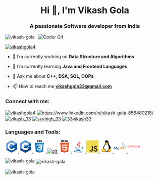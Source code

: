 <h1 align="center">Hi 👋, I'm Vikash Gola</h1>
<h3 align="center">A passionate Software developer from India</h3>
<img align="right" alt="Coder Gif" width="400" src="https://camo.githubusercontent.com/8bf6f6d78abc81fcf9c49f10649423e73ea44bc248e83aaae8759d401c829a84/68747470733a2f2f70687973696373677572756b756c2e66696c65732e776f726470726573732e636f6d2f323031392f30322f6368617261637465722d312e676966">

<p align="left"> <img src="https://komarev.com/ghpvc/?username=vikash-gola&label=Profile%20views&color=0e75b6&style=flat" alt="vikash-gola" /> </p>

<p align="left"> <a href="https://twitter.com/vikashgola4" target="blank"><img src="https://img.shields.io/twitter/follow/vikashgola4?logo=twitter&style=for-the-badge" alt="vikashgola4" /></a> </p>

- 🔭 I’m currently working on **Data Structure and Algorithms**

- 🌱 I’m currently learning **Java and Frontend Languages**

- 💬 Ask me about **C++, DSA, SQL, OOPs**

- 📫 How to reach me **vikashgola33@gmail.com**

<h3 align="left">Connect with me:</h3>
<p align="left">
<a href="https://twitter.com/vikashgola4" target="blank"><img align="center" src="https://raw.githubusercontent.com/rahuldkjain/github-profile-readme-generator/master/src/images/icons/Social/twitter.svg" alt="vikashgola4" height="30" width="40" /></a>
<a href="https://linkedin.com/in/https://www.linkedin.com/in/vikash-gola-856480218/" target="blank"><img align="center" src="https://raw.githubusercontent.com/rahuldkjain/github-profile-readme-generator/master/src/images/icons/Social/linked-in-alt.svg" alt="https://www.linkedin.com/in/vikash-gola-856480218/" height="30" width="40" /></a>
<a href="https://www.codechef.com/users/vikash_33" target="blank"><img align="center" src="https://cdn.jsdelivr.net/npm/simple-icons@3.1.0/icons/codechef.svg" alt="vikash_33" height="30" width="40" /></a>
<a href="https://codeforces.com/profile/skyhigh_33" target="blank"><img align="center" src="https://raw.githubusercontent.com/rahuldkjain/github-profile-readme-generator/master/src/images/icons/Social/codeforces.svg" alt="skyhigh_33" height="30" width="40" /></a>
<a href="https://www.leetcode.com/33vikash33" target="blank"><img align="center" src="https://raw.githubusercontent.com/rahuldkjain/github-profile-readme-generator/master/src/images/icons/Social/leet-code.svg" alt="33vikash33" height="30" width="40" /></a>
</p>

<h3 align="left">Languages and Tools:</h3>
<p align="left"> <a href="https://www.cprogramming.com/" target="_blank" rel="noreferrer"> <img src="https://raw.githubusercontent.com/devicons/devicon/master/icons/c/c-original.svg" alt="c" width="40" height="40"/> </a> <a href="https://www.w3schools.com/cpp/" target="_blank" rel="noreferrer"> <img src="https://raw.githubusercontent.com/devicons/devicon/master/icons/cplusplus/cplusplus-original.svg" alt="cplusplus" width="40" height="40"/> </a> <a href="https://www.w3schools.com/css/" target="_blank" rel="noreferrer"> <img src="https://raw.githubusercontent.com/devicons/devicon/master/icons/css3/css3-original-wordmark.svg" alt="css3" width="40" height="40"/> </a> <a href="https://git-scm.com/" target="_blank" rel="noreferrer"> <img src="https://www.vectorlogo.zone/logos/git-scm/git-scm-icon.svg" alt="git" width="40" height="40"/> </a> <a href="https://www.w3.org/html/" target="_blank" rel="noreferrer"> <img src="https://raw.githubusercontent.com/devicons/devicon/master/icons/html5/html5-original-wordmark.svg" alt="html5" width="40" height="40"/> </a> <a href="https://www.java.com" target="_blank" rel="noreferrer"> <img src="https://raw.githubusercontent.com/devicons/devicon/master/icons/java/java-original.svg" alt="java" width="40" height="40"/> </a> <a href="https://developer.mozilla.org/en-US/docs/Web/JavaScript" target="_blank" rel="noreferrer"> <img src="https://raw.githubusercontent.com/devicons/devicon/master/icons/javascript/javascript-original.svg" alt="javascript" width="40" height="40"/> </a> <a href="https://www.linux.org/" target="_blank" rel="noreferrer"> <img src="https://raw.githubusercontent.com/devicons/devicon/master/icons/linux/linux-original.svg" alt="linux" width="40" height="40"/> </a> <a href="https://www.mysql.com/" target="_blank" rel="noreferrer"> <img src="https://raw.githubusercontent.com/devicons/devicon/master/icons/mysql/mysql-original-wordmark.svg" alt="mysql" width="40" height="40"/> </a> <a href="https://www.oracle.com/" target="_blank" rel="noreferrer"> <img src="https://raw.githubusercontent.com/devicons/devicon/master/icons/oracle/oracle-original.svg" alt="oracle" width="40" height="40"/> </a> </p>

<p><img align="left" src="https://github-readme-stats.vercel.app/api/top-langs?username=vikash-gola&show_icons=true&locale=en&layout=compact" alt="vikash-gola" /></p>

<p>&nbsp;<img align="center" src="https://github-readme-stats.vercel.app/api?username=vikash-gola&show_icons=true&locale=en" alt="vikash-gola" /></p>

<p><img align="center" src="https://github-readme-streak-stats.herokuapp.com/?user=vikash-gola&" alt="vikash-gola" /></p>
